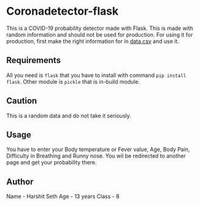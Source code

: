 # Coronadetector-flask
This is a COVID-19 probability detector made with Flask. This is made with random information and should not be used for production. For using it for production, first make the right information for in [data.csv](https://github.com/HarshitSeth-809014/coronadetector-flask/blob/master/data.csv) and use it.

## Requirements
All you need is ```flask``` that you have to install with command ```pip install flask```.
Other module is ```pickle``` that is in-build module.

## Caution
This is a random data and do not take it seriously.

## Usage
You have to enter your Body temperature or Fever value, Age, Body Pain, Difficulty in Breathing and Runny nose. You wil be redirected to another page and get your probability there.

## Author
Name - Harshit Seth
Age - 13 years
Class - 8
